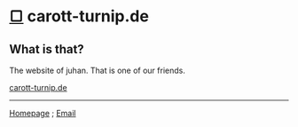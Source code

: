 # [▢](/) carott-turnip.de

## What is that?

The website of juhan. That is one of our friends.

[carott-turnip.de]()

****
[Homepage](/) ; [Email](mailto:acht@acht.mmmarco.de)